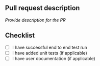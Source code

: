 ## Pull request description

_Provide description for the PR_

## Checklist
- [ ] I have successful end to end test run
- [ ] I have added unit tests (if applicable)
- [ ] I have user documentation (if applicable)
